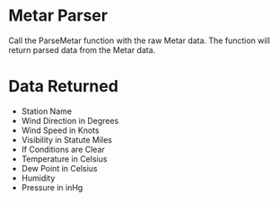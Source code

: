 # Metar Parser

Call the ParseMetar function with the raw Metar data. The function will return parsed data from the Metar data.

# Data Returned

- Station Name
- Wind Direction in Degrees
- Wind Speed in Knots
- Visibility in Statute Miles
- If Conditions are Clear
- Temperature in Celsius
- Dew Point in Celsius
- Humidity
- Pressure in inHg
